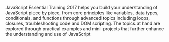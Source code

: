 JavaScript Essential Training 2017 helps you build your understanding of JavaScript piece by piece, from core principles like variables, data types, conditionals, and functions through advanced topics including loops, closures, troubleshooting code and DOM scripting. The topics at hand are explored through practical examples and mini-projects that further enhance the understanding and use of JavaScript
